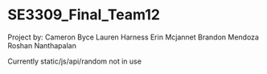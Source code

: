 # SE3309_Final_Team12
Project by:
    Cameron Byce
    Lauren Harness
    Erin Mcjannet
    Brandon Mendoza
    Roshan Nanthapalan
  
Currently static/js/api/random not in use